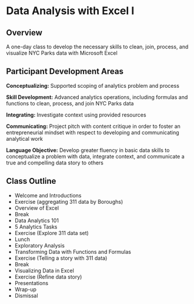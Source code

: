 # Data Analysis with Excel I


## Overview

A one-day class to develop the necessary skills to clean, join, process, and visualize NYC Parks data with Microsoft Excel

## Participant Development Areas

**Conceptualizing:** Supported scoping of analytics problem and process

**Skill Development:** Advanced analytics operations, including formulas and functions to clean, process, and join NYC Parks data

**Integrating:** Investigate context using provided resources

**Communicating:** Project pitch with content critique in order to foster an entrepreneurial mindset with respect to developing and communicating analytical work

**Language Objective:** Develop greater fluency in basic data skills to conceptualize a problem with data, integrate context, and communicate a true and compelling data story to others

## Class Outline
+ Welcome and Introductions
+ Exercise (aggregating 311 data by Boroughs)
+ Overview of Excel
+ Break
+ Data Analytics 101
+ 5 Analytics Tasks
+ Exercise (Explore 311 data set)
+ Lunch
+ Exploratory Analysis
+ Transforming Data with Functions and Formulas
+ Exercise (Telling a story with 311 data)
+ Break
+ Visualizing Data in Excel
+ Exercise (Refine data story)
+ Presentations
+ Wrap-up
+ Dismissal
